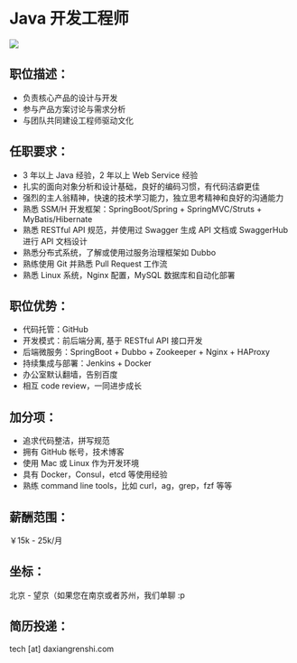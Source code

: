 # Java 开发工程师

![](http://ww4.sinaimg.cn/large/6fdad7bbjw1faqkxeqqw8j20se09y0up.jpg)

## 职位描述：
- 负责核心产品的设计与开发
- 参与产品方案讨论与需求分析
- 与团队共同建设工程师驱动文化

## 任职要求：
- 3 年以上 Java 经验，2 年以上 Web Service 经验
- 扎实的面向对象分析和设计基础，良好的编码习惯，有代码洁癖更佳
- 强烈的主人翁精神，快速的技术学习能力，独立思考精神和良好的沟通能力
- 熟悉 SSM/H 开发框架：SpringBoot/Spring + SpringMVC/Struts + MyBatis/Hibernate
- 熟悉 RESTful API 规范，并使用过 Swagger 生成 API 文档或 SwaggerHub 进行 API 文档设计
- 熟悉分布式系统，了解或使用过服务治理框架如 Dubbo
- 熟练使用 Git 并熟悉 Pull Request 工作流
- 熟悉 Linux 系统，Nginx 配置，MySQL 数据库和自动化部署

## 职位优势：
- 代码托管：GitHub
- 开发模式：前后端分离, 基于 RESTful API 接口开发
- 后端微服务：SpringBoot + Dubbo + Zookeeper + Nginx + HAProxy
- 持续集成与部署：Jenkins + Docker
- 办公室默认翻墙，告别百度
- 相互 code review，一同进步成长

## 加分项：
- 追求代码整洁，拼写规范
- 拥有 GitHub 帐号，技术博客
- 使用 Mac 或 Linux 作为开发环境
- 具有 Docker，Consul，etcd 等使用经验
- 熟练 command line tools，比如 curl，ag，grep，fzf 等等

## 薪酬范围：
￥15k - 25k/月

## 坐标：
北京 - 望京（如果您在南京或者苏州，我们单聊 :p

## 简历投递：
tech [at] daxiangrenshi.com
